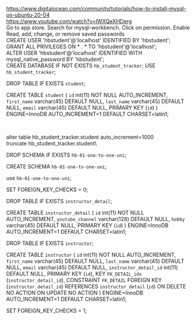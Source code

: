 https://www.digitalocean.com/community/tutorials/how-to-install-mysql-on-ubuntu-20-04 <br/>
https://www.youtube.com/watch?v=IWXQeXHDerg <br/>
Go to app store.
Search for mysql-workbench.
Click on permission.
Enable Read, add, change, or remove saved password̀s
<br/>
CREATE USER 'hbstudent'@'localhost' IDENTIFIED BY 'hbstudent';
<br/>
GRANT ALL PRIVILEGES ON * . * TO 'hbstudent'@'localhost';
<br/>
ALTER USER 'hbstudent'@'localhost' IDENTIFIED WITH mysql_native_password BY 'hbstudent';
<br/>
CREATE DATABASE  IF NOT EXISTS `hb_student_tracker`;
USE `hb_student_tracker`;

DROP TABLE IF EXISTS `student`;

CREATE TABLE `student` (
  `id` int(11) NOT NULL AUTO_INCREMENT,
  `first_name` varchar(45) DEFAULT NULL,
  `last_name` varchar(45) DEFAULT NULL,
  `email` varchar(45) DEFAULT NULL,
  PRIMARY KEY (`id`)
) ENGINE=InnoDB AUTO_INCREMENT=1 DEFAULT CHARSET=latin1;

<br/>

alter table hb_student_tracker.student auto_increment=1000\
truncate hb_student_tracker.student\

DROP SCHEMA IF EXISTS `hb-01-one-to-one-uni`;

CREATE SCHEMA `hb-01-one-to-one-uni`;

use `hb-01-one-to-one-uni`;

SET FOREIGN_KEY_CHECKS = 0;

DROP TABLE IF EXISTS `instructor_detail`;

CREATE TABLE `instructor_detail` (
  `id` int(11) NOT NULL AUTO_INCREMENT,
  `youtube_channel` varchar(128) DEFAULT NULL,
  `hobby` varchar(45) DEFAULT NULL,
  PRIMARY KEY (`id`)
) ENGINE=InnoDB AUTO_INCREMENT=1 DEFAULT CHARSET=latin1;


DROP TABLE IF EXISTS `instructor`;

CREATE TABLE `instructor` (
  `id` int(11) NOT NULL AUTO_INCREMENT,
  `first_name` varchar(45) DEFAULT NULL,
  `last_name` varchar(45) DEFAULT NULL,
  `email` varchar(45) DEFAULT NULL,
  `instructor_detail_id` int(11) DEFAULT NULL,
  PRIMARY KEY (`id`),
  KEY `FK_DETAIL_idx` (`instructor_detail_id`),
  CONSTRAINT `FK_DETAIL` FOREIGN KEY (`instructor_detail_id`) REFERENCES `instructor_detail` (`id`) ON DELETE NO ACTION ON UPDATE NO ACTION
) ENGINE=InnoDB AUTO_INCREMENT=1 DEFAULT CHARSET=latin1;

SET FOREIGN_KEY_CHECKS = 1;

